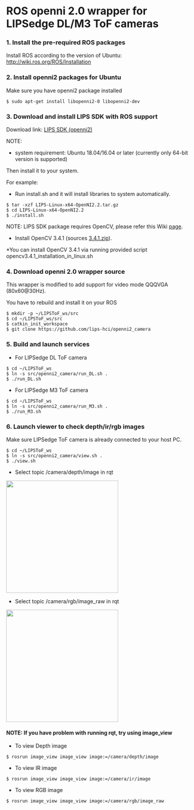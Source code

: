 # ROS openni 2.0 wrapper for LIPSedge DL/M3 ToF cameras #

### 1. Install the pre-required ROS packages ###

Install ROS according to the version of Ubuntu: http://wiki.ros.org/ROS/Installation

### 2. Install openni2 packages for Ubuntu ###
Make sure you have openni2 package installed
```
$ sudo apt-get install libopenni2-0 libopenni2-dev
```
### 3. Download and install LIPS SDK with ROS support ###
Download link: [LIPS SDK (openni2)](https://filebox.lips-hci.com/index.php/s/hFZwjnwdM68g4lg)

NOTE:
* system requirement: Ubuntu 18.04/16.04 or later (currently only 64-bit version is supported)

Then install it to your system.

For example:
* Run install.sh and it will install libraries to system automatically.
```
$ tar -xzf LIPS-Linux-x64-OpenNI2.2.tar.gz
$ cd LIPS-Linux-x64-OpenNI2.2
$ ./install.sh
```
NOTE: LIPS SDK package requires OpenCV, please refer this Wiki [page](https://github.com/lips-hci/openni_linux/wiki#install-opencv).

* Install OpenCV 3.4.1 (sources [3.4.1.zip](https://github.com/opencv/opencv/archive/3.4.1.zip)).

*You can install OpenCV 3.4.1 via running provided script opencv3.4.1_installation_in_linux.sh


### 4. Download openni 2.0 wrapper source ###
This wrapper is modified to add support for video mode QQQVGA (80x60@30Hz).

You have to rebuild and install it on your ROS
```
$ mkdir -p ~/LIPSToF_ws/src
$ cd ~/LIPSToF_ws/src
$ catkin_init_workspace
$ git clone https://github.com/lips-hci/openni2_camera
```
### 5. Build and launch services ###
* For LIPSedge DL ToF camera
```
$ cd ~/LIPSToF_ws
$ ln -s src/openni2_camera/run_DL.sh .
$ ./run_DL.sh
```
* For LIPSedge M3 ToF camera
```
$ cd ~/LIPSToF_ws
$ ln -s src/openni2_camera/run_M3.sh .
$ ./run_M3.sh
```
### 6. Launch viewer to check depth/ir/rgb images ###
Make sure LIPSedge ToF camera is already connected to your host PC.
```
$ cd ~/LIPSToF_ws
$ ln -s src/openni2_camera/view.sh .
$ ./view.sh
```

* Select topic /camera/depth/image in rqt
<img src="Screenshot_rqt_depth_image.png" width="300">

* Select topic /camera/rgb/image_raw in rqt
<img src="Screenshot_rqt_rgb_image_raw.png" width="300">

#### NOTE: If you have problem with running rqt, try using image_view ####

* To view Depth image
```
$ rosrun image_view image_view image:=/camera/depth/image
```
* To view IR image
```
$ rosrun image_view image_view image:=/camera/ir/image
```
* To view RGB image
```
$ rosrun image_view image_view image:=/camera/rgb/image_raw
```
